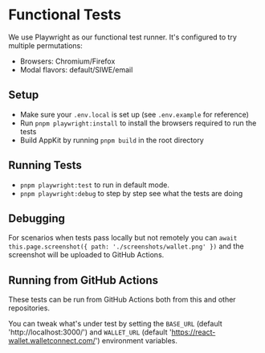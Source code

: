 # Functional Tests

We use Playwright as our functional test runner. It's configured to try multiple permutations:

- Browsers: Chromium/Firefox
- Modal flavors: default/SIWE/email

## Setup

- Make sure your `.env.local` is set up (see `.env.example` for reference)
- Run `pnpm playwright:install` to install the browsers required to run the tests
- Build AppKit by running `pnpm build` in the root directory

## Running Tests

- `pnpm playwright:test` to run in default mode.
- `pnpm playwright:debug` to step by step see what the tests are doing

## Debugging

For scenarios when tests pass locally but not remotely you can `await this.page.screenshot({ path: './screenshots/wallet.png' })` and the screenshot will be uploaded to GitHub Actions.

## Running from GitHub Actions

These tests can be run from GitHub Actions both from this and other repositories.

You can tweak what's under test by setting the `BASE_URL` (default 'http://localhost:3000/') and `WALLET_URL` (default 'https://react-wallet.walletconnect.com/') environment variables.
